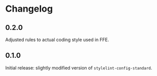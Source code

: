 # Changelog

## 0.2.0

Adjusted rules to actual coding style used in FFE.

## 0.1.0

Initial release: slightly modified version of `stylelint-config-standard`.
